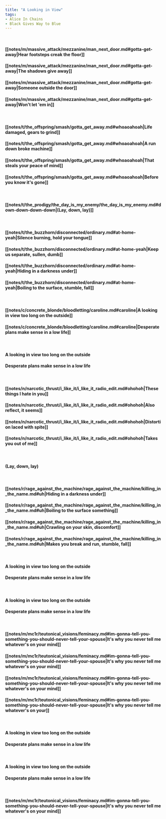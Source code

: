 ```yaml
---
title: "A Looking in View"
tags:
- Alice In Chains
- Black Gives Way to Blue
---
```

&nbsp;
#### [[notes/m/massive_attack/mezzanine/man_next_door.md#gotta-get-away|Hear footsteps creak the floor]]
#### [[notes/m/massive_attack/mezzanine/man_next_door.md#gotta-get-away|The shadows give away]]
#### [[notes/m/massive_attack/mezzanine/man_next_door.md#gotta-get-away|Someone outside the door]]
#### [[notes/m/massive_attack/mezzanine/man_next_door.md#gotta-get-away|Won't let 'em in]]
&nbsp;
#### [[notes/t/the_offspring/smash/gotta_get_away.md#whoaoahoah|Life damaged, gears to grind]]
#### [[notes/t/the_offspring/smash/gotta_get_away.md#whoaoahoah|A run down broke machine]]
#### [[notes/t/the_offspring/smash/gotta_get_away.md#whoaoahoah|That steals your peace of mind]]
#### [[notes/t/the_offspring/smash/gotta_get_away.md#whoaoahoah|Before you know it's gone]]
&nbsp;
#### [[notes/t/the_prodigy/the_day_is_my_enemy/the_day_is_my_enemy.md#down-down-down-down|(Lay, down, lay)]]
&nbsp;
#### [[notes/t/the_buzzhorn/disconnected/ordinary.md#at-home-yeah|Silence burning, hold your tongue]]
#### [[notes/t/the_buzzhorn/disconnected/ordinary.md#at-home-yeah|Keep us separate, sullen, dumb]]
#### [[notes/t/the_buzzhorn/disconnected/ordinary.md#at-home-yeah|Hiding in a darkness under]]
#### [[notes/t/the_buzzhorn/disconnected/ordinary.md#at-home-yeah|Boiling to the surface, stumble, fall]]
&nbsp;
#### [[notes/c/concrete_blonde/bloodletting/caroline.md#caroline|A looking in view too long on the outside]]
#### [[notes/c/concrete_blonde/bloodletting/caroline.md#caroline|Desperate plans make sense in a low life]]
&nbsp;
#### A looking in view too long on the outside
#### Desperate plans make sense in a low life
&nbsp;
#### [[notes/n/narcotic_thrust/i_like_it/i_like_it_radio_edit.md#ohohoh|These things I hate in you]]
#### [[notes/n/narcotic_thrust/i_like_it/i_like_it_radio_edit.md#ohohoh|Also reflect, it seems]]
#### [[notes/n/narcotic_thrust/i_like_it/i_like_it_radio_edit.md#ohohoh|Distortion laced with spite]]
#### [[notes/n/narcotic_thrust/i_like_it/i_like_it_radio_edit.md#ohohoh|Takes you out of me]]
&nbsp;
#### (Lay, down, lay)
&nbsp;
#### [[notes/r/rage_against_the_machine/rage_against_the_machine/killing_in_the_name.md#uh|Hiding in a darkness under]]
#### [[notes/r/rage_against_the_machine/rage_against_the_machine/killing_in_the_name.md#uh|Boiling to the surface something]]
#### [[notes/r/rage_against_the_machine/rage_against_the_machine/killing_in_the_name.md#uh|Crawling on your skin, discomfort]]
#### [[notes/r/rage_against_the_machine/rage_against_the_machine/killing_in_the_name.md#uh|Makes you break and run, stumble, fall]]
&nbsp;
#### A looking in view too long on the outside
#### Desperate plans make sense in a low life
&nbsp;
#### A looking in view too long on the outside
#### Desperate plans make sense in a low life
&nbsp;
#### [[notes/m/mc1r/teutonical_visions/feminacy.md#im-gonna-tell-you-something-you-should-never-tell-your-spouse|It's why you never tell me whatever's on your mind]]
#### [[notes/m/mc1r/teutonical_visions/feminacy.md#im-gonna-tell-you-something-you-should-never-tell-your-spouse|It's why you never tell me whatever's on your mind]]
#### [[notes/m/mc1r/teutonical_visions/feminacy.md#im-gonna-tell-you-something-you-should-never-tell-your-spouse|It's why you never tell me whatever's on your mind]]
#### [[notes/m/mc1r/teutonical_visions/feminacy.md#im-gonna-tell-you-something-you-should-never-tell-your-spouse|It's why you never tell me whatever's on your]]
&nbsp;
#### A looking in view too long on the outside
#### Desperate plans make sense in a low life
&nbsp;
#### A looking in view too long on the outside
#### Desperate plans make sense in a low life
&nbsp;
#### [[notes/m/mc1r/teutonical_visions/feminacy.md#im-gonna-tell-you-something-you-should-never-tell-your-spouse|It's why you never tell me whatever's on your mind]]
